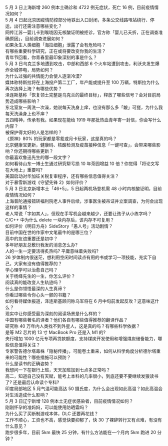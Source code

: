 5 月 3 日上海新增 260 例本土确诊和 4722 例无症状，死亡 16 例，目前疫情情况如何？  
5 月 4 日起北京因疫情防控部分地铁出入口封闭，多条公交线路甩站绕行、停运，出行还需注意哪些变化？  
网传江苏一婴儿卡到喉咙因无核酸证明被拒诊，官方称「婴儿已夭折，正在调查准确原因」，目前调查进展如何？  
如果永生人类细胞「海拉细胞」泄露了会有危险吗？  
有哪些重要科学研究，正在或将要改变你我的生活？  
青年节回看，你青春里最印象深刻的事是什么？  
5 月 3 日乌克兰多地遭到攻击，中部和西部 6 个火车站遭到攻击，利沃夫发生爆炸全城停电，局势如何？  
为什么过强的共情能力会使人逐渐冷漠?  
媒体称特斯拉将在上海投产第二工厂，年产能或提升至 100 万辆，特斯拉为什么再次选择上海？有哪些优势？  
泽连斯基称「恢复领土完整是乌克兰的最终目标」，释放了哪些信号？会对目前局势造成哪些影响？  
东北室友一周洗一次澡，她说每天洗身上痒，也没有那么多「皴」可搓，为什么我每天洗澡身上也不痒？  
五四精神，传承有我。如果现在能给 1919 年那批热血青年寄一封信，你会写什么内容？  
被保护得太好的人是怎样的？  
《原神》80% 的玩家都是零氪或月卡玩家，这是真的吗？  
北京健康宝更新，健康码、核酸检测及疫苗接种信息「一键可查」，会带来哪些影响？你还期待哪些更新？  
你最喜欢鲁迅先生的哪一段文字？  
如何看待山东一博士生通过研究帮亏损 10 年茶园增益 10 倍？你觉得「将论文写在大地上」重要吗?  
美国启动对华加征关税复审程序，还有哪些信息值得关注？  
对于暴雪新游戏《守望先锋 2》如何评价？  
5 月 3 日北京新增本土「46+5」，5 日起两机场登机需 48 小时内核酸证明，目前疫情情况如何？  
上海普陀通报错转福利院老人事件后续，涉事医生被吊证并立案调查，为何会出现这样的事情？  
老人常说「字如其人」，但现在手写机会越来越少，还要让孩子从小练字吗？  
C/C++ 中为什么 delete 一块内存后，该内存不可复用？  
如何评价《明日方舟》SideStory「愚人号」活动剧情？  
目前中国在世的作家中文笔最牛的是哪三位？  
高中的友谊重要还是初中？  
多年好朋友总敷衍我发的消息怎么办?  
人的一生一定要活得炙热吗? 平庸意味着失败吗?  
26 岁体制内很迷茫，想利用空闲时间读点有用的书或学习一项技能，充实下自己，大家有没有值得推荐的？  
学心理学可以治愈自己吗？  
关于杨绛先生的一生，你怎么评价？  
阅读真的能改变人生轨迹吗？  
什么是你领悟最深的人生真谛？  
你看过哪些令你心头一颤的书籍？  
如何看待媒体报道，泽连斯基顾问称乌军将在 6 月中旬前发起反攻？这意味这什么？  
现实中让你感受最为深刻的阅读场景是什么样的？  
中国有哪些著名的译者？他们各自有哪些值得推荐的翻译作品？  
研究称 40 万年内人类找不到外星人，这是真的吗？有哪些科学依据？  
是等 M2 芯片的 13 寸 MacBook Pro 还是入 M1 的?  
央行增加 1000 亿元专项再贷款额度，支持煤炭开发使用和增强煤炭储备能力，哪些信息值得关注？  
专家警告德尔塔毒株「隐秘传播」，可能卷土重来，如何从科学角度分析德尔塔重来的可能性？哪些措施可以预防？  
什么是读书的正确姿势？  
我想问一下在银行上班，天天加班加到七点多正常吗？  
高二，知道自己没有天赋，能考上本科的几率很小，到底还要不要继续发狠读书了? 还是最后认命读个专科?  
印度局部地区 5 月气温可能高达 50 摄氏度，为什么会出现如此高温？如此高温会对生活造成什么影响？  
5 月 3 日辽宁新增 128 例本土无症状感染者，目前疫情情况如何？  
刚刚怀孕的准妈妈，可以能使用防晒霜吗？  
为什么买了买断制游戏本体，DLC 还要再花钱？  
工作不顺心，工资也不高，感觉快要抑郁了，快 30 了裸辞转行又有点难，有没有什么意见？  
跑步很多年，目前 5km 最快 25 分钟，有什么方法能在一个月内 5km 跑进 20 分钟？  
